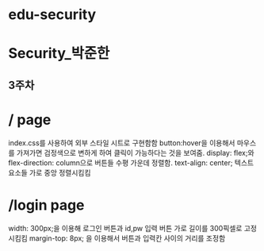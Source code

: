 # edu-security
Security_박준한
===============
3주차
---------------
# / page
index.css를 사용하여 외부 스타일 시트로 구현함함
button:hover을 이용해서 마우스를 가져가면 검정색으로 변하게 하여 클릭이 가능하다는 것을 보여줌.
display: flex;와 flex-direction: column으로 버튼들 수평 가운데 정렬함.
text-align: center; 텍스트 요소들 가로 중앙 정렬시킴킴

# /login page
width: 300px;을 이용해 로그인 버튼과 id,pw 입력 버튼 가로 길이를 300픽셀로 고정시킴킴
margin-top: 8px; 을 이용해서 버튼과 입력칸 사이의 거리를 조정함